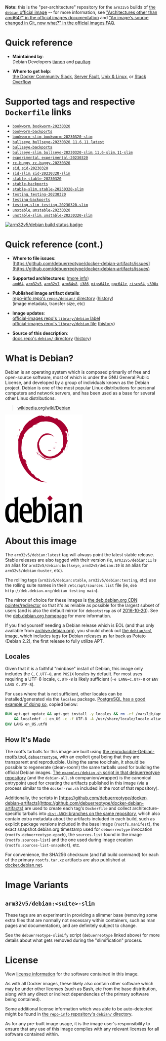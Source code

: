 <!--

********************************************************************************

WARNING:

    DO NOT EDIT "debian/README.md"

    IT IS AUTO-GENERATED

    (from the other files in "debian/" combined with a set of templates)

********************************************************************************

-->

**Note:** this is the "per-architecture" repository for the `arm32v5` builds of [the `debian` official image](https://hub.docker.com/_/debian) -- for more information, see ["Architectures other than amd64?" in the official images documentation](https://github.com/docker-library/official-images#architectures-other-than-amd64) and ["An image's source changed in Git, now what?" in the official images FAQ](https://github.com/docker-library/faq#an-images-source-changed-in-git-now-what).

# Quick reference

-	**Maintained by**:  
	Debian Developers [tianon](https://qa.debian.org/developer.php?login=tianon) and [paultag](https://qa.debian.org/developer.php?login=paultag)

-	**Where to get help**:  
	[the Docker Community Slack](https://dockr.ly/comm-slack), [Server Fault](https://serverfault.com/help/on-topic), [Unix & Linux](https://unix.stackexchange.com/help/on-topic), or [Stack Overflow](https://stackoverflow.com/help/on-topic)

# Supported tags and respective `Dockerfile` links

-	[`bookworm`, `bookworm-20230320`](https://github.com/debuerreotype/docker-debian-artifacts/blob/8ad500de66234c1eb39e65984a9c7cac2fae6f0d/bookworm/Dockerfile)
-	[`bookworm-backports`](https://github.com/debuerreotype/docker-debian-artifacts/blob/8ad500de66234c1eb39e65984a9c7cac2fae6f0d/bookworm/backports/Dockerfile)
-	[`bookworm-slim`, `bookworm-20230320-slim`](https://github.com/debuerreotype/docker-debian-artifacts/blob/8ad500de66234c1eb39e65984a9c7cac2fae6f0d/bookworm/slim/Dockerfile)
-	[`bullseye`, `bullseye-20230320`, `11.6`, `11`, `latest`](https://github.com/debuerreotype/docker-debian-artifacts/blob/8ad500de66234c1eb39e65984a9c7cac2fae6f0d/bullseye/Dockerfile)
-	[`bullseye-backports`](https://github.com/debuerreotype/docker-debian-artifacts/blob/8ad500de66234c1eb39e65984a9c7cac2fae6f0d/bullseye/backports/Dockerfile)
-	[`bullseye-slim`, `bullseye-20230320-slim`, `11.6-slim`, `11-slim`](https://github.com/debuerreotype/docker-debian-artifacts/blob/8ad500de66234c1eb39e65984a9c7cac2fae6f0d/bullseye/slim/Dockerfile)
-	[`experimental`, `experimental-20230320`](https://github.com/debuerreotype/docker-debian-artifacts/blob/8ad500de66234c1eb39e65984a9c7cac2fae6f0d/experimental/Dockerfile)
-	[`rc-buggy`, `rc-buggy-20230320`](https://github.com/debuerreotype/docker-debian-artifacts/blob/8ad500de66234c1eb39e65984a9c7cac2fae6f0d/rc-buggy/Dockerfile)
-	[`sid`, `sid-20230320`](https://github.com/debuerreotype/docker-debian-artifacts/blob/8ad500de66234c1eb39e65984a9c7cac2fae6f0d/sid/Dockerfile)
-	[`sid-slim`, `sid-20230320-slim`](https://github.com/debuerreotype/docker-debian-artifacts/blob/8ad500de66234c1eb39e65984a9c7cac2fae6f0d/sid/slim/Dockerfile)
-	[`stable`, `stable-20230320`](https://github.com/debuerreotype/docker-debian-artifacts/blob/8ad500de66234c1eb39e65984a9c7cac2fae6f0d/stable/Dockerfile)
-	[`stable-backports`](https://github.com/debuerreotype/docker-debian-artifacts/blob/8ad500de66234c1eb39e65984a9c7cac2fae6f0d/stable/backports/Dockerfile)
-	[`stable-slim`, `stable-20230320-slim`](https://github.com/debuerreotype/docker-debian-artifacts/blob/8ad500de66234c1eb39e65984a9c7cac2fae6f0d/stable/slim/Dockerfile)
-	[`testing`, `testing-20230320`](https://github.com/debuerreotype/docker-debian-artifacts/blob/8ad500de66234c1eb39e65984a9c7cac2fae6f0d/testing/Dockerfile)
-	[`testing-backports`](https://github.com/debuerreotype/docker-debian-artifacts/blob/8ad500de66234c1eb39e65984a9c7cac2fae6f0d/testing/backports/Dockerfile)
-	[`testing-slim`, `testing-20230320-slim`](https://github.com/debuerreotype/docker-debian-artifacts/blob/8ad500de66234c1eb39e65984a9c7cac2fae6f0d/testing/slim/Dockerfile)
-	[`unstable`, `unstable-20230320`](https://github.com/debuerreotype/docker-debian-artifacts/blob/8ad500de66234c1eb39e65984a9c7cac2fae6f0d/unstable/Dockerfile)
-	[`unstable-slim`, `unstable-20230320-slim`](https://github.com/debuerreotype/docker-debian-artifacts/blob/8ad500de66234c1eb39e65984a9c7cac2fae6f0d/unstable/slim/Dockerfile)

[![arm32v5/debian build status badge](https://img.shields.io/jenkins/s/https/doi-janky.infosiftr.net/job/multiarch/job/arm32v5/job/debian.svg?label=arm32v5/debian%20%20build%20job)](https://doi-janky.infosiftr.net/job/multiarch/job/arm32v5/job/debian/)

# Quick reference (cont.)

-	**Where to file issues**:  
	[https://github.com/debuerreotype/docker-debian-artifacts/issues](https://github.com/debuerreotype/docker-debian-artifacts/issues)

-	**Supported architectures**: ([more info](https://github.com/docker-library/official-images#architectures-other-than-amd64))  
	[`amd64`](https://hub.docker.com/r/amd64/debian/), [`arm32v5`](https://hub.docker.com/r/arm32v5/debian/), [`arm32v7`](https://hub.docker.com/r/arm32v7/debian/), [`arm64v8`](https://hub.docker.com/r/arm64v8/debian/), [`i386`](https://hub.docker.com/r/i386/debian/), [`mips64le`](https://hub.docker.com/r/mips64le/debian/), [`ppc64le`](https://hub.docker.com/r/ppc64le/debian/), [`riscv64`](https://hub.docker.com/r/riscv64/debian/), [`s390x`](https://hub.docker.com/r/s390x/debian/)

-	**Published image artifact details**:  
	[repo-info repo's `repos/debian/` directory](https://github.com/docker-library/repo-info/blob/master/repos/debian) ([history](https://github.com/docker-library/repo-info/commits/master/repos/debian))  
	(image metadata, transfer size, etc)

-	**Image updates**:  
	[official-images repo's `library/debian` label](https://github.com/docker-library/official-images/issues?q=label%3Alibrary%2Fdebian)  
	[official-images repo's `library/debian` file](https://github.com/docker-library/official-images/blob/master/library/debian) ([history](https://github.com/docker-library/official-images/commits/master/library/debian))

-	**Source of this description**:  
	[docs repo's `debian/` directory](https://github.com/docker-library/docs/tree/master/debian) ([history](https://github.com/docker-library/docs/commits/master/debian))

# What is Debian?

Debian is an operating system which is composed primarily of free and open-source software, most of which is under the GNU General Public License, and developed by a group of individuals known as the Debian project. Debian is one of the most popular Linux distributions for personal computers and network servers, and has been used as a base for several other Linux distributions.

> [wikipedia.org/wiki/Debian](https://en.wikipedia.org/wiki/Debian)

![logo](https://raw.githubusercontent.com/docker-library/docs/b449be7df57e9ed9086bb5821bfb5d6cdc5d67a4/debian/logo.png)

# About this image

The `arm32v5/debian:latest` tag will always point the latest stable release. Stable releases are also tagged with their version (ie, `arm32v5/debian:11` is an alias for `arm32v5/debian:bullseye`, `arm32v5/debian:10` is an alias for `arm32v5/debian:buster`, etc).

The rolling tags (`arm32v5/debian:stable`, `arm32v5/debian:testing`, etc) use the rolling suite names in their `/etc/apt/sources.list` file (ie, `deb http://deb.debian.org/debian testing main`).

The mirror of choice for these images is [the deb.debian.org CDN pointer/redirector](https://deb.debian.org) so that it's as reliable as possible for the largest subset of users (and is also the default mirror for `debootstrap` as of [2016-10-20](https://anonscm.debian.org/cgit/d-i/debootstrap.git/commit/?id=9e8bc60ad1ccf3a25ce7890526b70059f3e770de)). See the [deb.debian.org homepage](https://deb.debian.org) for more information.

If you find yourself needing a Debian release which is EOL (and thus only available from [archive.debian.org](http://archive.debian.org)), you should check out [the `debian/eol` image](https://hub.docker.com/r/debian/eol/), which includes tags for Debian releases as far back as Potato (Debian 2.2), the first release to fully utilize APT.

## Locales

Given that it is a faithful "minbase" install of Debian, this image only includes the `C`, `C.UTF-8`, and `POSIX` locales by default. For most uses requiring a UTF-8 locale, `C.UTF-8` is likely sufficient (`-e LANG=C.UTF-8` or `ENV LANG C.UTF-8`).

For uses where that is not sufficient, other locales can be installed/generated via the `locales` package. [PostgreSQL has a good example of doing so](https://github.com/docker-library/postgres/blob/69bc540ecfffecce72d49fa7e4a46680350037f9/9.6/Dockerfile#L21-L24), copied below:

```dockerfile
RUN apt-get update && apt-get install -y locales && rm -rf /var/lib/apt/lists/* \
	&& localedef -i en_US -c -f UTF-8 -A /usr/share/locale/locale.alias en_US.UTF-8
ENV LANG en_US.utf8
```

## How It's Made

The rootfs tarballs for this image are built using [the reproducible-Debian-rootfs tool, `debuerreotype`](https://github.com/debuerreotype/debuerreotype), with an explicit goal being that they are transparent and reproducible. Using the same toolchain, it should be possible to regenerate (clean-room!) the same tarballs used for building the official Debian images. [The `examples/debian.sh` script in that debuerreotype repository](https://github.com/debuerreotype/debuerreotype/blob/master/examples/debian.sh) (and the `debian-all.sh` companion/wrapper) is the canonical entrypoint used for creating the artifacts published in this image (via a process similar to the `docker-run.sh` included in the root of that repository).

Additionally, the scripts in [https://github.com/debuerreotype/docker-debian-artifacts](https://github.com/debuerreotype/docker-debian-artifacts) are used to create each tag's `Dockerfile` and collect architecture-specific tarballs into [`dist-ARCH` branches on the same repository](https://github.com/debuerreotype/docker-debian-artifacts/branches), which also contain extra metadata about the artifacts included in each build, such as explicit package versions included in the base image (`rootfs.manifest`), the exact snapshot.debian.org timestamp used for `debuerreotype` invocation (`rootfs.debuerreotype-epoch`), the `sources.list` found in the image (`rootfs.sources-list`) and the one used during image creation (`rootfs.sources-list-snapshot`), etc.

For convenience, the SHA256 checksum (and full build command) for each of the primary `rootfs.tar.xz` artifacts are also published at [docker.debian.net](https://docker.debian.net/).

# Image Variants

## `arm32v5/debian:<suite>-slim`

These tags are an experiment in providing a slimmer base (removing some extra files that are normally not necessary within containers, such as man pages and documentation), and are definitely subject to change.

See the `debuerreotype-slimify` script (`debuerreotype` linked above) for more details about what gets removed during the "slimification" process.

# License

View [license information](https://www.debian.org/social_contract#guidelines) for the software contained in this image.

As with all Docker images, these likely also contain other software which may be under other licenses (such as Bash, etc from the base distribution, along with any direct or indirect dependencies of the primary software being contained).

Some additional license information which was able to be auto-detected might be found in [the `repo-info` repository's `debian/` directory](https://github.com/docker-library/repo-info/tree/master/repos/debian).

As for any pre-built image usage, it is the image user's responsibility to ensure that any use of this image complies with any relevant licenses for all software contained within.
